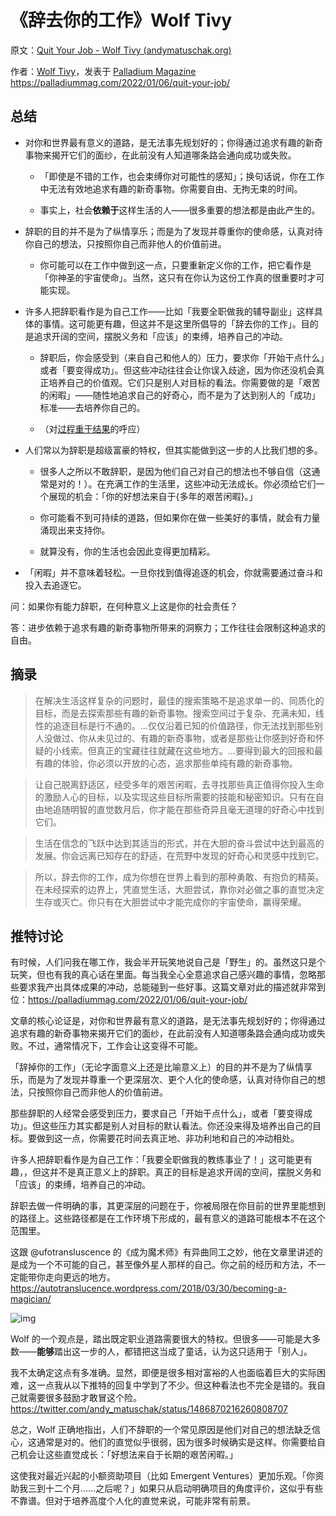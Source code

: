 # 《辞去你的工作》Wolf Tivy

原文：[Quit Your Job - Wolf Tivy (andymatuschak.org)](https://notes.andymatuschak.org/z5beUfpCZpi6fibB4vFfhzF)

作者：[Wolf Tivy](https://notes.andymatuschak.org/zFdjHeXg9d92bJd9hgPHaSP)，发表于 [Palladium Magazine](https://notes.andymatuschak.org/z159f2ooSvPMdnzdrHiTN32) https://palladiummag.com/2022/01/06/quit-your-job/

## 总结

- 对你和世界最有意义的道路，是无法事先规划好的；你得通过追求有趣的新奇事物来揭开它们的面纱，在此前没有人知道哪条路会通向成功或失败。

  - 「即使是不错的工作，也会束缚你对可能性的感知」；换句话说，你在工作中无法有效地追求有趣的新奇事物。你需要自由、无拘无束的时间。

  - 事实上，社会**依赖于**这样生活的人——很多重要的想法都是由此产生的。

- 辞职的目的并不是为了纵情享乐；而是为了发现并尊重你的使命感，认真对待你自己的想法，只按照你自己而非他人的价值前进。

  - 你可能可以在工作中做到这一点，只要重新定义你的工作，把它看作是「你神圣的宇宙使命」。当然，这只有在你认为这份工作真的很重要时才可能实现。

- 许多人把辞职看作是为自己工作——比如「我要全职做我的辅导副业」这样具体的事情。这可能更有趣，但这并不是这里所倡导的「辞去你的工作」。目的是追求开阔的空间，摆脱义务和「应该」的束缚，培养自己的冲动。

  - 辞职后，你会感受到（来自自己和他人的）压力，要求你「开始干点什么」或者「要变得成功」。但这些冲动往往会让你误入歧途，因为你还没机会真正培养自己的价值观。它们只是别人对目标的看法。你需要做的是「艰苦的闲暇」——随性地追求自己的好奇心，而不是为了达到别人的「成功」标准——去培养你自己的。

  - （对[过程重于结果](https://notes.andymatuschak.org/zY4QE4Q6NJpGZZh4Binv2xB)的呼应）

- 人们常以为辞职是超级富豪的特权，但其实能做到这一步的人比我们想的多。

  - 很多人之所以不敢辞职，是因为他们自己对自己的想法也不够自信（这通常是对的！）。在充满工作的生活里，这些冲动无法成长。你必须给它们一个展现的机会：「你的好想法来自于{多年的艰苦闲暇}。」

  - 你可能看不到可持续的道路，但如果你在做一些美好的事情，就会有力量涌现出来支持你。

  - 就算没有，你的生活也会因此变得更加精彩。

- 「闲暇」并不意味着轻松。一旦你找到值得追逐的机会，你就需要通过奋斗和投入去追逐它。

问：如果你有能力辞职，在何种意义上这是你的社会责任？

答：进步依赖于追求有趣的新奇事物所带来的洞察力；工作往往会限制这种追求的自由。

## 摘录

> 在解决生活这样复杂的问题时，最佳的搜索策略不是追求单一的、同质化的目标，而是去探索那些有趣的新奇事物。搜索空间过于复杂、充满未知，线性的追逐目标是行不通的。…仅仅沿着已知的价值路径，你无法找到那些别人没做过、你从未见过的、有趣的新奇事物，或者是那些让你感到好奇和怀疑的小线索。但真正的宝藏往往就藏在这些地方。…要得到最大的回报和最有趣的体验，你必须以开放的心态，追求那些单纯有趣的新奇事物。

> 让自己脱离舒适区，经受多年的艰苦闲暇，去寻找那些真正值得你投入生命的激励人心的目标，以及实现这些目标所需要的技能和秘密知识。只有在自由地追随明智的直觉数月后，你才能在那些奇异且毫无道理的好奇心中找到它们。

> 生活在信念的飞跃中达到其适当的形式，并在大胆的奋斗尝试中达到最高的发展。你会远离已知存在的舒适，在荒野中发现的好奇心和灵感中找到它。

> 所以，辞去你的工作，成为你想在世界上看到的那种勇敢、有抱负的精英。在未经探索的边界上，凭直觉生活，大胆尝试，靠你对必做之事的直觉决定生存或灭亡。你只有在大胆尝试中才能完成你的宇宙使命，赢得荣耀。

## 推特讨论

有时候，人们问我在哪工作，我会半开玩笑地说自己是「野生」的。虽然这只是个玩笑，但也有我的真心话在里面。每当我全心全意追求自己感兴趣的事情，忽略那些要求我产出具体成果的冲动，总能碰到一些好事。这篇文章对此的描述就非常到位：https://palladiummag.com/2022/01/06/quit-your-job/

文章的核心论证是，对你和世界最有意义的道路，是无法事先规划好的；你得通过追求有趣的新奇事物来揭开它们的面纱，在此前没有人知道哪条路会通向成功或失败。不过，通常情况下，工作会让这变得不可能。

「辞掉你的工作」（无论字面意义上还是比喻意义上）的目的并不是为了纵情享乐，而是为了发现并尊重一个更深层次、更个人化的使命感，认真对待你自己的想法，只按照你自己而非他人的价值前进。

那些辞职的人经常会感受到压力，要求自己「开始干点什么」，或者「要变得成功」。但这些压力其实都是别人对目标的默认看法。你还没来得及培养出自己的目标。要做到这一点，你需要花时间去真正地、非功利地和自己的冲动相处。

许多人把辞职看作是为自己工作：「我要全职做我的教练事业了！」这可能更有趣，，但这并不是真正意义上的辞职。真正的目标是追求开阔的空间，摆脱义务和「应该」的束缚，培养自己的冲动。

辞职去做一件明确的事，其更深层的问题在于，你被局限在你目前的世界里能想到的路径上。这些路径都是在工作环境下形成的，最有意义的道路可能根本不在这个范围里。

这跟 @ufotransluscence 的《成为魔术师》有异曲同工之妙，他在文章里讲述的是成为一个不可能的自己，甚至像外星人那样的自己。你之前的经历和方法，不一定能带你走向更远的地方。https://autotranslucence.wordpress.com/2018/03/30/becoming-a-magician/

![img](https://notes.andymatuschak.org/F9BCB6FC-A58F-4292-A9C2-7F5F637E020E.png)

Wolf 的一个观点是，踏出既定职业道路需要很大的特权。但很多——可能是大多数——**能够**踏出这一步的人，都错把这当成了童话，认为这只适用于「别人」。

我不太确定这点有多准确。显然，即便是很多相对富裕的人也面临着巨大的实际困难，这一点我从以下推特的回复中学到了不少。但这种看法也不完全是错的。我自己就需要很多鼓励才敢冒这个险。https://twitter.com/andy_matuschak/status/1486870216260808707

总之，Wolf 正确地指出，人们不辞职的一个常见原因是他们对自己的想法缺乏信心，这通常是对的。他们的直觉似乎很弱，因为很多时候确实是这样。你需要给自己机会让这些直觉成长：「好想法来自于长期的艰苦闲暇。」

这使我对最近兴起的小额资助项目（比如 Emergent Ventures）更加乐观。「你资助我三到十二个月……之后呢？」如果只从启动明确项目的角度评价，这似乎有些不靠谱。但对于培养高度个人化的直觉来说，可能非常有前景。
